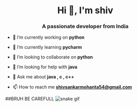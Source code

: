 <h1 align="center">Hi 👋, I'm shiv</h1>
<h3 align="center">A passionate developer from India</h3>

- 🔭 I’m currently working on **python**

- 🌱 I’m currently learning **pycharm**

- 👯 I’m looking to collaborate on **python**

- 🤝 I’m looking for help with **java**

- 💬 Ask me about **java , c , c++**

- 📫 How to reach me **shivsankarmohanta54@gmail.com**

##BRUH BE CAREFULL
![snake gif](https://github.com/shiv1305/shiv1305/blob/output/github-contribution-grid-snake.gif)


